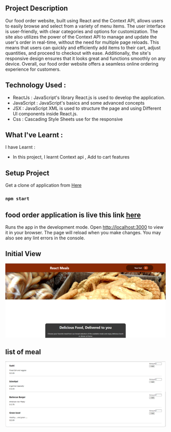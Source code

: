 ## Project Description

Our food order website, built using React and the Context API, allows users to easily browse and select from a variety of menu items. The user interface is user-friendly, with clear categories and options for customization. The site also utilizes the power of the Context API to manage and update the user's order in real-time, without the need for multiple page reloads. This means that users can quickly and efficiently add items to their cart, adjust quantities, and proceed to checkout with ease. Additionally, the site's responsive design ensures that it looks great and functions smoothly on any device. Overall, our food order website offers a seamless online ordering experience for customers.

## Technology Used :

- ReactJs : JavaScript's library React.js is used to develop the application.
- JavaScript :  JavaScript's basics and some advanced concepts 
- JSX : JavaScript XML is used to structure the page and using Different UI components inside React.js.
- Css : Cascading Style Sheets use for the responsive

## What I've Learnt :

I have Learnt :
- In this project, I learnt Context api , Add to cart features

## Setup Project

Get a clone of application from [Here](https://github.com/sachinrao-dev/Food-order)
### `npm start`

## food order application is live this link [here](https://sachinrao-dev.github.io/Food-order/)

Runs the app in the development mode. Open [http://localhost:3000](http://localhost:3000) to view it in your browser.
The page will reload when you make changes. You may also see any lint errors in the console.

## Initial View 
![Dashboard](src/assets/initial.png)

## list of meal 
![meal list](src/assets/2ndView.png)
